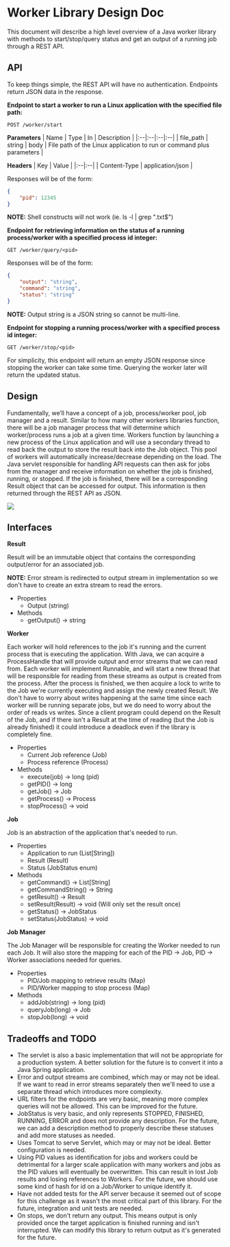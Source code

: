 # Worker Library Design Doc

This document will describe a high level overview of a Java worker library with methods to start/stop/query status and get an output of a running job through a REST API.

## API

To keep things simple, the REST API will have no authentication. Endpoints return JSON data in the response.

**Endpoint to start a worker to run a Linux application with the specified file path:**

    POST /worker/start
**Parameters**
| Name | Type | In | Description |
|:--|:--|:--|:--|
| file_path | string | body | File path of the Linux application to run or command plus parameters |

**Headers**
| Key | Value |
|:--|:--|
| Content-Type | application/json |

Responses will be of the form:
```json
{
	"pid": 12345
}
```

**NOTE:** Shell constructs will not work (ie. ls -l | grep "\.txt$")

**Endpoint for retrieving information on the status of a running process/worker with a specified process id integer:**

    GET /worker/query/<pid>

Responses will be of the form:
```json
{
	"output": "string",
	"command": "string",
	"status": "string"
}
```
**NOTE:** Output string is a JSON string so cannot be multi-line.

**Endpoint for stopping a running process/worker with a specified process id integer:**

    GET /worker/stop/<pid>

For simplicity, this endpoint will return an empty JSON response since stopping the worker can take some time. Querying the worker later will return the updated status.


## Design

Fundamentally, we’ll have a concept of a job, process/worker pool, job manager and a result. Similar to how many other workers libraries function, there will be a job manager process that will determine which worker/process runs a job at a given time. Workers function by launching a new process of the Linux application and will use a secondary thread to read back the output to store the result back into the Job object. This pool of workers will automatically increase/decrease depending on the load. The Java servlet responsible for handling API requests can then ask for jobs from the manager and receive information on whether the job is finished, running, or stopped. If the job is finished, there will be a corresponding Result object that can be accessed for output. This information is then returned through the REST API as JSON.

![](https://i.imgur.com/QFnZZfa.jpg)

## Interfaces

**Result**

Result will be an immutable object that contains the corresponding output/error for an associated job.

**NOTE:** Error stream is redirected to output stream in implementation so we don't have to create an extra stream to read the errors.
- Properties
	- Output (string)
- Methods
	- getOutput() -> string

**Worker**

Each worker will hold references to the job it's running and the current process that is executing the application. With Java, we can acquire a ProcessHandle that will provide output and error streams that we can read from. Each worker will implement Runnable, and will start a new thread that will be responsible for reading from these streams as output is created from the process. After the process is finished, we then acquire a lock to write to the Job we're currently executing and assign the newly created Result. We don't have to worry about writes happening at the same time since each worker will be running separate jobs, but we do need to worry about the order of reads vs writes. Since a client program could depend on the Result of the Job, and if there isn't a Result at the time of reading (but the Job is already finished) it could introduce a deadlock even if the library is completely fine.
- Properties
	- Current Job reference (Job)
	- Process reference (Process)
- Methods
	- execute(job) -> long (pid)
	- getPID() -> long
	- getJob() -> Job
	- getProcess() -> Process
	- stopProcess() -> void

**Job**

Job is an abstraction of the application that's needed to run.
- Properties
	- Application to run (List[String])
	- Result (Result)
	- Status (JobStatus enum)
- Methods
	- getCommand() -> List[String]
	- getCommandString() -> String
	- getResult() -> Result
	- setResult(Result) -> void (Will only set the result once)
	- getStatus() -> JobStatus
	- setStatus(JobStatus) -> void

**Job Manager**

The Job Manager will be responsible for creating the Worker needed to run each Job. It will also store the mapping for each of the PID -> Job, PID -> Worker associations needed for queries.
- Properties
	- PID/Job mapping to retrieve results (Map)
	- PID/Worker mapping to stop process (Map)
- Methods
	- addJob(string) -> long (pid)
	- queryJob(long) -> Job
	- stopJob(long) -> void

## Tradeoffs and TODO
- The servlet is also a basic implementation that will not be appropriate for a production system. A better solution for the future is to convert it into a Java Spring application.
- Error and output streams are combined, which may or may not be ideal. If we want to read in error streams separately then we'll need to use a separate thread which introduces more complexity.
- URL filters for the endpoints are very basic, meaning more complex queries will not be allowed. This can be improved for the future.
- JobStatus is very basic, and only represents STOPPED, FINISHED, RUNNING, ERROR and does not provide any description. For the future, we can add a description method to properly describe these statuses and add more statuses as needed.
- Uses Tomcat to serve Servlet, which may or may not be ideal. Better configuration is needed.
- Using PID values as identification for jobs and workers could be detrimental for a larger scale application with many workers and jobs as the PID values will eventually be overwritten. This can result in lost Job results and losing references to Workers. For the future, we should use some kind of hash for id on a Job/Worker to unique identify it.
- Have not added tests for the API server because it seemed out of scope for this challenge as it wasn't the most critical part of this library. For the future, integration and unit tests are needed.
- On stops, we don't return any output. This means output is only provided once the target application is finished running and isn't interrupted. We can modify this library to return output as it's generated for the future.
